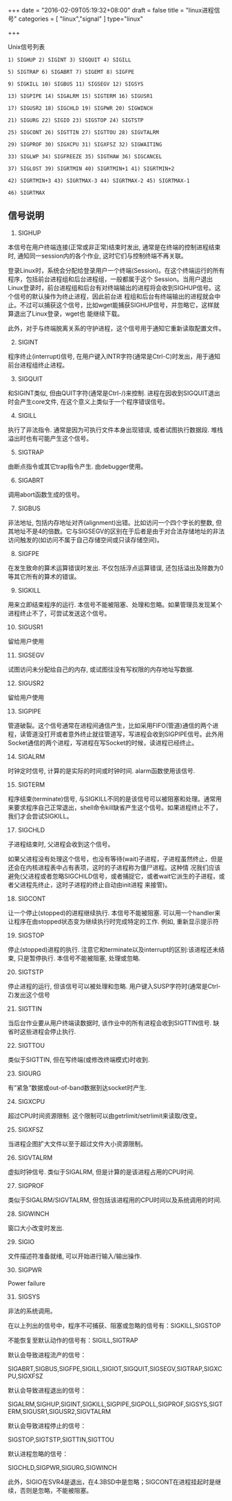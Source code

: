 +++
date = "2016-02-09T05:19:32+08:00"
draft = false
title = "linux进程信号"
categories = [ "linux","signal" ]
type="linux"

+++

Unix信号列表

    1) SIGHUP 2) SIGINT 3) SIGQUIT 4) SIGILL

    5) SIGTRAP 6) SIGABRT 7) SIGEMT 8) SIGFPE

    9) SIGKILL 10) SIGBUS 11) SIGSEGV 12) SIGSYS

    13) SIGPIPE 14) SIGALRM 15) SIGTERM 16) SIGUSR1

    17) SIGUSR2 18) SIGCHLD 19) SIGPWR 20) SIGWINCH

    21) SIGURG 22) SIGIO 23) SIGSTOP 24) SIGTSTP

    25) SIGCONT 26) SIGTTIN 27) SIGTTOU 28) SIGVTALRM

    29) SIGPROF 30) SIGXCPU 31) SIGXFSZ 32) SIGWAITING

    33) SIGLWP 34) SIGFREEZE 35) SIGTHAW 36) SIGCANCEL

    37) SIGLOST 39) SIGRTMIN 40) SIGRTMIN+1 41) SIGRTMIN+2

    42) SIGRTMIN+3 43) SIGRTMAX-3 44) SIGRTMAX-2 45) SIGRTMAX-1

    46) SIGRTMAX
<!-- more -->

## 信号说明

1) SIGHUP

本信号在用户终端连接(正常或非正常)结束时发出, 通常是在终端的控制进程结束时, 通知同一session内的各个作业, 这时它们与控制终端不再关联。

登录Linux时，系统会分配给登录用户一个终端(Session)。在这个终端运行的所有程序，包括前台进程组和后台进程组，一般都属于这个 Session。当用户退出Linux登录时，前台进程组和后台有对终端输出的进程将会收到SIGHUP信号。这个信号的默认操作为终止进程，因此前台进 程组和后台有终端输出的进程就会中止。不过可以捕获这个信号，比如wget能捕获SIGHUP信号，并忽略它，这样就算退出了Linux登录，wget也 能继续下载。

此外，对于与终端脱离关系的守护进程，这个信号用于通知它重新读取配置文件。

2) SIGINT

程序终止(interrupt)信号, 在用户键入INTR字符(通常是Ctrl-C)时发出，用于通知前台进程组终止进程。

3) SIGQUIT

和SIGINT类似, 但由QUIT字符(通常是Ctrl-/)来控制. 进程在因收到SIGQUIT退出时会产生core文件, 在这个意义上类似于一个程序错误信号。

4) SIGILL

执行了非法指令. 通常是因为可执行文件本身出现错误, 或者试图执行数据段. 堆栈溢出时也有可能产生这个信号。

5) SIGTRAP

由断点指令或其它trap指令产生. 由debugger使用。

6) SIGABRT

调用abort函数生成的信号。

7) SIGBUS

非法地址, 包括内存地址对齐(alignment)出错。比如访问一个四个字长的整数, 但其地址不是4的倍数。它与SIGSEGV的区别在于后者是由于对合法存储地址的非法访问触发的(如访问不属于自己存储空间或只读存储空间)。

8) SIGFPE

在发生致命的算术运算错误时发出. 不仅包括浮点运算错误, 还包括溢出及除数为0等其它所有的算术的错误。

9) SIGKILL

用来立即结束程序的运行. 本信号不能被阻塞、处理和忽略。如果管理员发现某个进程终止不了，可尝试发送这个信号。

10) SIGUSR1

留给用户使用

11) SIGSEGV

试图访问未分配给自己的内存, 或试图往没有写权限的内存地址写数据.

12) SIGUSR2

留给用户使用

13) SIGPIPE

管道破裂。这个信号通常在进程间通信产生，比如采用FIFO(管道)通信的两个进程，读管道没打开或者意外终止就往管道写，写进程会收到SIGPIPE信号。此外用Socket通信的两个进程，写进程在写Socket的时候，读进程已经终止。

14) SIGALRM

时钟定时信号, 计算的是实际的时间或时钟时间. alarm函数使用该信号.

15) SIGTERM

程序结束(terminate)信号, 与SIGKILL不同的是该信号可以被阻塞和处理。通常用来要求程序自己正常退出，shell命令kill缺省产生这个信号。如果进程终止不了，我们才会尝试SIGKILL。

17) SIGCHLD

子进程结束时, 父进程会收到这个信号。

如果父进程没有处理这个信号，也没有等待(wait)子进程，子进程虽然终止，但是还会在内核进程表中占有表项，这时的子进程称为僵尸进程。这种情 况我们应该避免(父进程或者忽略SIGCHILD信号，或者捕捉它，或者wait它派生的子进程，或者父进程先终止，这时子进程的终止自动由init进程 来接管)。

18) SIGCONT

让一个停止(stopped)的进程继续执行. 本信号不能被阻塞. 可以用一个handler来让程序在由stopped状态变为继续执行时完成特定的工作. 例如, 重新显示提示符

19) SIGSTOP

停止(stopped)进程的执行. 注意它和terminate以及interrupt的区别:该进程还未结束, 只是暂停执行. 本信号不能被阻塞, 处理或忽略.

20) SIGTSTP

停止进程的运行, 但该信号可以被处理和忽略. 用户键入SUSP字符时(通常是Ctrl-Z)发出这个信号

21) SIGTTIN

当后台作业要从用户终端读数据时, 该作业中的所有进程会收到SIGTTIN信号. 缺省时这些进程会停止执行.

22) SIGTTOU

类似于SIGTTIN, 但在写终端(或修改终端模式)时收到.

23) SIGURG

有”紧急”数据或out-of-band数据到达socket时产生.

24) SIGXCPU

超过CPU时间资源限制. 这个限制可以由getrlimit/setrlimit来读取/改变。

25) SIGXFSZ

当进程企图扩大文件以至于超过文件大小资源限制。

26) SIGVTALRM

虚拟时钟信号. 类似于SIGALRM, 但是计算的是该进程占用的CPU时间.

27) SIGPROF

类似于SIGALRM/SIGVTALRM, 但包括该进程用的CPU时间以及系统调用的时间.

28) SIGWINCH

窗口大小改变时发出.

29) SIGIO

文件描述符准备就绪, 可以开始进行输入/输出操作.

30) SIGPWR

Power failure

31) SIGSYS

非法的系统调用。

在以上列出的信号中，程序不可捕获、阻塞或忽略的信号有：SIGKILL,SIGSTOP

不能恢复至默认动作的信号有：SIGILL,SIGTRAP

默认会导致进程流产的信号：

SIGABRT,SIGBUS,SIGFPE,SIGILL,SIGIOT,SIGQUIT,SIGSEGV,SIGTRAP,SIGXCPU,SIGXFSZ

默认会导致进程退出的信号：

SIGALRM,SIGHUP,SIGINT,SIGKILL,SIGPIPE,SIGPOLL,SIGPROF,SIGSYS,SIGTERM,SIGUSR1,SIGUSR2,SIGVTALRM

默认会导致进程停止的信号：

SIGSTOP,SIGTSTP,SIGTTIN,SIGTTOU

默认进程忽略的信号：

SIGCHLD,SIGPWR,SIGURG,SIGWINCH

此外，SIGIO在SVR4是退出，在4.3BSD中是忽略；SIGCONT在进程挂起时是继续，否则是忽略，不能被阻塞。
